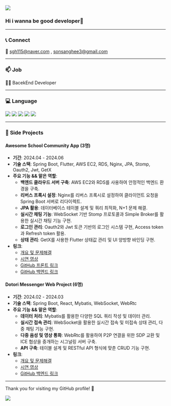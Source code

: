 <img src="https://capsule-render.vercel.app/api?type=waving&color=auto&height=200&section=header&text=Programmer&fontSize=90" />

### Hi i wanna be good developer👋

<!--
**Higangssh/Higangssh** is a ✨ _special_ ✨ repository because its `README.md` (this file) appears on your GitHub profile.

Here are some ideas to get you started:

- 🔭 I’m currently working on ...
- 🌱 I’m currently learning ...
- 👯 I’m looking to collaborate on ...
- 🤔 I’m looking for help with ...
- 💬 Ask me about ...
- 📫 How to reach me: ...
- 😄 Pronouns: ...
- ⚡ Fun fact: ...
-->
---
### 📞 **Connect**
📧 sgh115@naver.com , sonsanghee3@gmail.com

---

### 📫 **Job**
👨‍💻 BacekEnd Developer

---

### 💻 **Language**
<div >
	<img src="https://img.shields.io/badge/Java-007396?style=flat&logo=Java&logoColor=white" />
	<img src="https://img.shields.io/badge/Kotlin-0095D5?style=flat&logo=Kotlin&logoColor=white" />
	<img src="https://img.shields.io/badge/TypeScript-3178C6?style=flat&logo=TypeScript&logoColor=white" />
	<img src="https://img.shields.io/badge/JavaScript-F7DF1E?style=flat&logo=JavaScript&logoColor=white" />
	<img src="https://img.shields.io/badge/Dart-0175C2?style=flat&logo=Dart&logoColor=white" />
</div>

---

### 💼 **Side Projects**
#### Awesome School Community App (3명)
- **기간**: 2024.04 - 2024.06
- **기술 스택**: Spring Boot, Flutter, AWS EC2, RDS, Nginx, JPA, Stomp, Oauth2, Jwt, GetX
- **주요 기능 && 맡은 역할**:
    - **백엔드 클라우드 서버 구축**: AWS EC2와 RDS를 사용하여 안정적인 백엔드 환경을 구축.
    - **리버스 프록시 설정**: Nginx를 리버스 프록시로 설정하여 클라이언트 요청을 Spring Boot 서버로 리다이렉트.
    - **JPA 활용**: 데이터베이스 테이블 설계 및 쿼리 최적화, N+1 문제 해결.
    - **실시간 채팅 기능**: WebSocket 기반 Stomp 프로토콜과 Simple Broker를 활용한 실시간 채팅 기능 구현.
    - **로그인 관리**: Oauth2와 Jwt 토큰 기반의 로그인 시스템 구현, Access token과 Refresh token 활용.
    - **상태 관리**: GetX를 사용한 Flutter 상태값 관리 및 UI 양방향 바인딩 구현.
- **링크**: 
  - [개요 및 문제해결](https://www.notion.so/2ea3e9b350f54686abddce1c4a282def)
  - [시연 영상](https://www.youtube.com/watch?v=NuTWiTgqucM)
  - [GitHub 프론트 링크](https://github.com/Higangssh/asome-fe-flutter)
  - [GitHub 백엔드 링크](https://github.com/Higangssh/Awesome_Baek)

#### Dotori Messenger Web Project (6명)
- **기간**: 2024.02 - 2024.03
- **기술 스택**: Spring Boot, React, Mybatis, WebSocket, WebRtc
- **주요 기능 && 맡은 역할**:
    - **데이터 처리**: Mybatis를 활용한 다양한 SQL 쿼리 작성 및 데이터 관리.
    - **실시간 접속 관리**: WebSocket을 활용한 실시간 접속 및 미접속 상태 관리, 다중 채팅 기능 구현.
    - **다중 음성 및 영상 통화**: WebRtc를 활용하여 P2P 연결을 위한 SDP 교환 및 ICE 협상을 중개하는 시그널링 서버 구축.
    - **API 구축**: 테이블 설계 및 RESTful API 형식에 맞춘 CRUD 기능 구현.
- **링크**: 
  - [개요 및 문제해결](https://robust-shoulder-1c6.notion.site/dotori-b47604655bd74e388a0b33d72f1e6677](https://robust-shoulder-1c6.notion.site/dotori-b47604655bd74e388a0b33d72f1e6677))
  - [시연 영상](https://www.youtube.com/watch?v=jVMS_riHU-0&t=2s)
  - [GitHub 백엔드 링크](https://github.com/Higangssh/acorn-final-be)

---

<div>
  <p>Thank you for visiting my GitHub profile! 🙏</p>
  <p>
    <a href="https://github.com/Higangssh">
      <img src="https://img.shields.io/badge/GitHub-181717?style=flat&logo=github&logoColor=white" />
    </a>
  </p>
</div>
